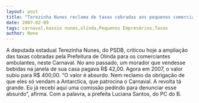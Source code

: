 ```yaml
---
layout: post
title: "Terezinha Nunes reclama de taxas cobradas aos pequenos comerciantes no Carnaval de Olinda"
date: 2007-02-09
tags: carnaval,kassio nunes,olinda,Pequenos Empresários,Taxas
author: None
---
```

A deputada estadual Terezinha Nunes, do PSDB, criticou hoje a ampliação das taxas cobradas pela Prefeitura de Olinda para os comerciantes ambulantes, neste Carnaval.
No ano passado, um morador que vendesse bebidas na janela de sua casa pagava R$ 42,00. Agora em 2007, o valor subiu para R$ 400,00.
“O valor é absurdo. Nem reclamo da obrigação de que eles só vendam a Antarctica, que patrocina o Carnaval. A revolta tá grande. Eu já recebi aqui uma comissão pedindo para denunciar esse absurdo”, afirma.
Com a palavra, a prefeita Luciana Santos, do PC do B. 